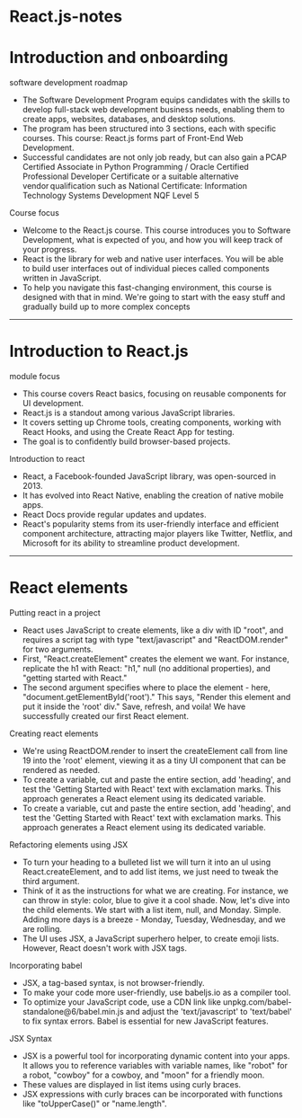 # React.js-notes

# Introduction and onboarding

software development roadmap
- The Software Development Program equips candidates with the skills to develop full-stack web development business needs, enabling them to create apps, websites, databases, and desktop solutions.
- The program has been structured into 3 sections, each with specific courses. This course: React.js forms part of Front-End Web Development.
- Successful candidates are not only job ready, but can also gain a PCAP Certified Associate in Python Programming / Oracle Certified Professional Developer Certificate or a suitable alternative vendor qualification such as National Certificate: Information Technology Systems Development NQF Level 5

Course focus
- Welcome to the React.js course. This course introduces you to Software Development, what is expected of you, and how you will keep track of your progress.
- React is the library for web and native user interfaces. You will be able to build user interfaces out of individual pieces called components written in JavaScript.
- To help you navigate this fast-changing environment, this course is designed with that in mind. We're going to start with the easy stuff and gradually build up to more complex concepts
------------------------------------------------------

# Introduction to React.js

module focus
- This course covers React basics, focusing on reusable components for UI development.
- React.js is a standout among various JavaScript libraries.
-  It covers setting up Chrome tools, creating components, working with React Hooks, and using the Create React App for testing.
-  The goal is to confidently build browser-based projects.

Introduction to react
- React, a Facebook-founded JavaScript library, was open-sourced in 2013.
- It has evolved into React Native, enabling the creation of native mobile apps.
- React Docs provide regular updates and updates.
- React's popularity stems from its user-friendly interface and efficient component architecture, attracting major players like Twitter, Netflix, and Microsoft for its ability to streamline product development.
------------------------------------------------------------------
# React elements

Putting react in a project
-  React uses JavaScript to create elements, like a div with ID "root", and requires a script tag with type "text/javascript" and "ReactDOM.render" for two arguments.
-  First, "React.createElement" creates the element we want. For instance, replicate the h1 with React: "h1," null (no additional properties), and "getting started with React."
-  The second argument specifies where to place the element - here, "document.getElementById('root')." This says, "Render this element and put it inside the 'root' div." Save, refresh, and voila! We have  successfully created our first React element.

 Creating react elements
 - We're using ReactDOM.render to insert the createElement call from line 19 into the 'root' element, viewing it as a tiny UI component that can be rendered as needed.
 - To create a variable, cut and paste the entire section, add 'heading', and test the 'Getting Started with React' text with exclamation marks. This approach generates a React element using its dedicated variable.
 - To create a variable, cut and paste the entire section, add 'heading', and test the 'Getting Started with React' text with exclamation marks. This approach generates a React element using its dedicated variable.

Refactoring elements using JSX
- To turn your heading to a bulleted list we will turn it into an ul using React.createElement, and to add list items, we just need to tweak the third argument.
- Think of it as the instructions for what we are creating. For instance, we can throw in style: color, blue to give it a cool shade. Now, let's dive into the child elements. We start with a list item, null, and Monday. Simple. Adding more days is a breeze - Monday, Tuesday, Wednesday, and we are rolling.
- The UI uses JSX, a JavaScript superhero helper, to create emoji lists. However, React doesn't work with JSX tags.

Incorporating babel
- JSX, a tag-based syntax, is not browser-friendly.
- To make your code more user-friendly, use babeljs.io as a compiler tool.
- To optimize your JavaScript code, use a CDN link like unpkg.com/babel-standalone@6/babel.min.js and adjust the 'text/javascript' to 'text/babel' to fix syntax errors. Babel is essential for new JavaScript features.

JSX Syntax
- JSX is a powerful tool for incorporating dynamic content into your apps. It allows you to reference variables with variable names, like "robot" for a robot, "cowboy" for a cowboy, and "moon" for a friendly moon.
- These values are displayed in list items using curly braces.
- JSX expressions with curly braces can be incorporated with functions like "toUpperCase()" or "name.length".
